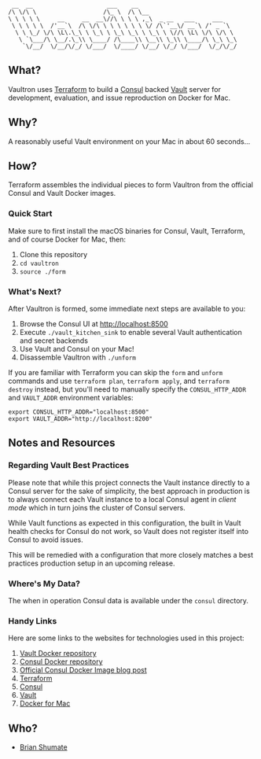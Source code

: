 
     __  __                     ___    __
    /\ \/\ \                   /\_ \  /\ \__
    \ \ \ \ \     __     __  __\//\ \ \ \ ,_\  _ __   ___     ___
     \ \ \ \ \  /'__`\  /\ \/\ \ \ \ \ \ \ \/ /\`'__\/ __`\ /' _ `\
      \ \ \_/ \/\ \L\.\_\ \ \_\ \ \_\ \_\ \ \_\ \ \//\ \L\ \/\ \/\ \
       \ `\___/\ \__/.\_\\ \____/ /\____\\ \__\\ \_\\ \____/\ \_\ \_\
        `\/__/  \/__/\/_/ \/___/  \/____/ \/__/ \/_/ \/___/  \/_/\/_/


## What?

Vaultron uses [Terraform](https://www.terraform.io/) to build a
[Consul](https://www.consul.io/) backed [Vault](https://www.vaultproject.io/)
server for development, evaluation, and issue reproduction on Docker for Mac.

## Why?

A reasonably useful Vault environment on your Mac in about 60 seconds...

## How?

Terraform assembles the individual pieces to form Vaultron from the official
Consul and Vault Docker images.

### Quick Start

Make sure to first install the macOS binaries for Consul, Vault, Terraform,
and of course Docker for Mac, then:

1. Clone this repository
2. `cd vaultron`
3. `source ./form`

### What's Next?

After Vaultron is formed, some immediate next steps are available to you:

1. Browse the Consul UI at [http://localhost:8500](http://localhost:8500)
2. Execute `./vault_kitchen_sink` to enable several Vault authentication and
   secret backends
3. Use Vault and Consul on your Mac!
4. Disassemble Vaultron with `./unform`

If you are familiar with Terraform you can skip the `form` and `unform`
commands and use `terraform plan`, `terraform apply`, and `terraform destroy`
instead, but you'll need to manually specify the `CONSUL_HTTP_ADDR` and `VAULT_ADDR` environment variables:

```
export CONSUL_HTTP_ADDR="localhost:8500"
export VAULT_ADDR="http://localhost:8200"
```

## Notes and Resources

### Regarding Vault Best Practices

Please note that while this project connects the Vault instance directly to
a Consul server for the sake of simplicity, the best approach in production
is to always connect each Vault instance to a local Consul agent in
_client mode_ which in turn joins the cluster of Consul servers.

While Vault functions as expected in this configuration, the built in Vault
health checks for Consul do not work, so Vault does not register itself
into Consul to avoid issues.

This will be remedied with a configuration that more closely matches
a best practices production setup in an upcoming release.

### Where's My Data?

The when in operation Consul data is available under the `consul` directory.

### Handy Links

Here are some links to the websites for technologies used in this project:

1. [Vault Docker repository](https://hub.docker.com/_/vault/)
3. [Consul Docker repository](https://hub.docker.com/_/consul/)
3. [Official Consul Docker Image blog post](https://www.hashicorp.com/blog/official-consul-docker-image/)
4. [Terraform](https://www.terraform.io/)
5. [Consul](https://www.consul.io/)
6. [Vault](https://www.vaultproject.io/)
7. [Docker for Mac](https://www.docker.com/docker-mac)

## Who?

- [Brian Shumate](http://brianshumate.com/)
